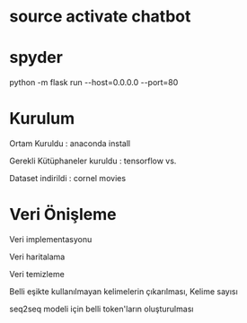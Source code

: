 # source activate chatbot

# spyder
python -m flask run --host=0.0.0.0 --port=80

# Kurulum

Ortam Kuruldu : anaconda install

Gerekli Kütüphaneler kuruldu : tensorflow vs.

Dataset indirildi : cornel movies

# Veri Önişleme

Veri implementasyonu

Veri haritalama

Veri temizleme

Belli eşikte kullanılmayan kelimelerin çıkarılması, Kelime sayısı

seq2seq modeli için belli token'ların oluşturulması
